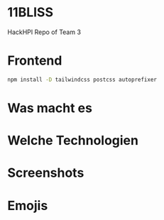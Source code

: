 # 11BLISS
HackHPI Repo of Team 3 

# Frontend

```bash
npm install -D tailwindcss postcss autoprefixer
```

# Was macht es

# Welche Technologien 

# Screenshots

# Emojis 